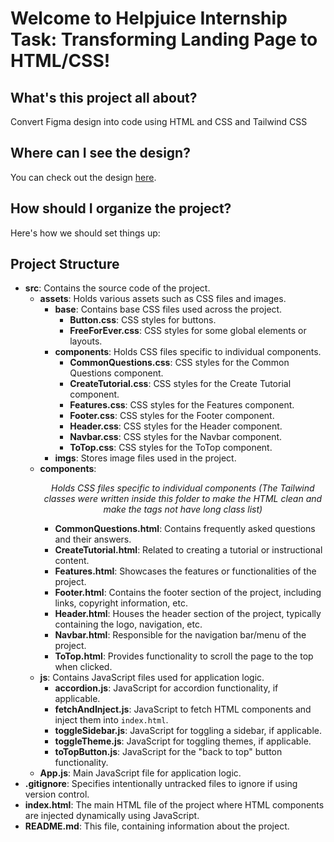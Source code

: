 # Welcome to Helpjuice Internship Task: Transforming Landing Page to HTML/CSS!

## What's this project all about?

Convert Figma design into code using HTML and CSS and Tailwind CSS

## Where can I see the design?

You can check out the design [here](https://6604957705248464723b89c9--aquamarine-sherbet-a5ce4e.netlify.app/#).

## How should I organize the project?

Here's how we should set things up:

## Project Structure

- **src**: Contains the source code of the project.
    - **assets**: Holds various assets such as CSS files and images.
        - **base**: Contains base CSS files used across the project.
            - **Button.css**: CSS styles for buttons.
            - **FreeForEver.css**: CSS styles for some global elements or layouts.
        - **components**: Holds CSS files specific to individual components.
            - **CommonQuestions.css**: CSS styles for the Common Questions component.
            - **CreateTutorial.css**: CSS styles for the Create Tutorial component.
            - **Features.css**: CSS styles for the Features component.
            - **Footer.css**: CSS styles for the Footer component.
            - **Header.css**: CSS styles for the Header component.
            - **Navbar.css**: CSS styles for the Navbar component.
            - **ToTop.css**: CSS styles for the ToTop component.
        - **imgs**: Stores image files used in the project.
    - **components**: <p align="center"><i>Holds CSS files specific to individual components (The Tailwind classes were written inside this folder to make the HTML clean and make the tags not have long class list)</i></p>
        - **CommonQuestions.html**: Contains frequently asked questions and their answers.
        - **CreateTutorial.html**: Related to creating a tutorial or instructional content.
        - **Features.html**: Showcases the features or functionalities of the project.
        - **Footer.html**: Contains the footer section of the project, including links, copyright information, etc.
        - **Header.html**: Houses the header section of the project, typically containing the logo, navigation, etc.
        - **Navbar.html**: Responsible for the navigation bar/menu of the project.
        - **ToTop.html**: Provides functionality to scroll the page to the top when clicked.
    - **js**: Contains JavaScript files used for application logic.
        - **accordion.js**: JavaScript for accordion functionality, if applicable.
        - **fetchAndInject.js**: JavaScript to fetch HTML components and inject them into `index.html`.
        - **toggleSidebar.js**: JavaScript for toggling a sidebar, if applicable.
        - **toggleTheme.js**: JavaScript for toggling themes, if applicable.
        - **toTopButton.js**: JavaScript for the "back to top" button functionality.
    - **App.js**: Main JavaScript file for application logic.
- **.gitignore**: Specifies intentionally untracked files to ignore if using version control.
- **index.html**: The main HTML file of the project where HTML components are injected dynamically using JavaScript.
- **README.md**: This file, containing information about the project.
